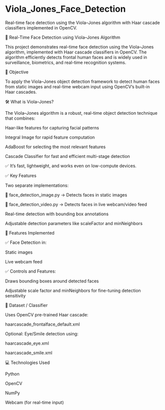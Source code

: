# Viola_Jones_Face_Detection

Real-time face detection using the Viola–Jones algorithm with Haar cascade classifiers implemented in OpenCV.


👤 Real-Time Face Detection using Viola–Jones Algorithm

This project demonstrates real-time face detection using the Viola–Jones algorithm, implemented with Haar cascade classifiers in OpenCV. The algorithm efficiently detects frontal human faces and is widely used in surveillance, biometrics, and real-time recognition systems.

🎯 Objective


To apply the Viola–Jones object detection framework to detect human faces from static images and real-time webcam input using OpenCV’s built-in Haar cascades.

🛠️ What is Viola–Jones?

The Viola–Jones algorithm is a robust, real-time object detection technique that combines:

Haar-like features for capturing facial patterns

Integral Image for rapid feature computation

AdaBoost for selecting the most relevant features

Cascade Classifier for fast and efficient multi-stage detection

✅ It’s fast, lightweight, and works even on low-compute devices.




✅ Key Features

Two separate implementations:


📸 face_detection_image.py → Detects faces in static images

🎥 face_detection_video.py → Detects faces in live webcam/video feed


Real-time detection with bounding box annotations

Adjustable detection parameters like scaleFactor and minNeighbors


📂 Features Implemented

✅ Face Detection in:

Static images

Live webcam feed


✅ Controls and Features:

Draws bounding boxes around detected faces

Adjustable scale factor and minNeighbors for fine-tuning detection sensitivity


📁 Dataset / Classifier

Uses OpenCV pre-trained Haar cascade:

haarcascade_frontalface_default.xml



Optional: Eye/Smile detection using:

haarcascade_eye.xml

haarcascade_smile.xml


💻 Technologies Used

Python

OpenCV

NumPy

Webcam (for real-time input)





